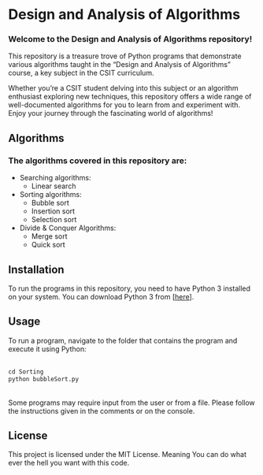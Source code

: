 # Design and Analysis of Algorithms

### Welcome to the **Design and Analysis of Algorithms** repository! 
This repository is a treasure trove of Python programs that demonstrate various algorithms taught in the “Design and Analysis of Algorithms” course, a key subject in the CSIT curriculum.

Whether you’re a CSIT student delving into this subject or an algorithm enthusiast exploring new techniques, this repository offers a wide range of well-documented algorithms for you to learn from and experiment with. Enjoy your journey through the fascinating world of algorithms!

## Algorithms
### The algorithms covered in this repository are:</h3>
- Searching algorithms:
    - Linear search
- Sorting algorithms:
    - Bubble sort
    - Insertion sort
    - Selection sort
- Divide & Conquer Algorithms:
    - Merge sort
    - Quick sort


## Installation
To run the programs in this repository, you need to have Python 3 installed on your system. You can download Python 3 from [<a href="https://www.python.org/downloads/" target="_blank">here</a>].

## Usage
To run a program, navigate to the folder that contains the program and execute it using Python: <br>
<br>

```python
cd Sorting
python bubbleSort.py

```
<br>
Some programs may require input from the user or from a file. Please follow the instructions given in the comments or on the console.


## License
This project is licensed under the MIT License. 
Meaning You can do what ever the hell you want with this code.
